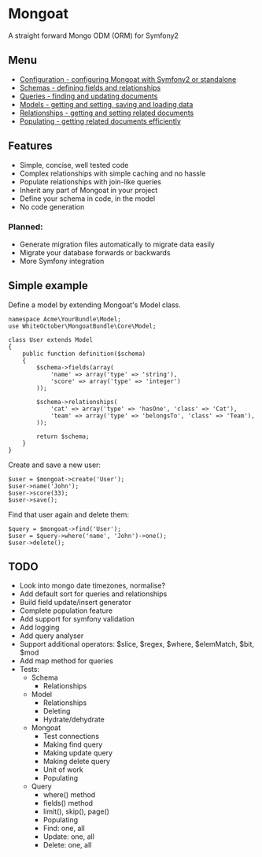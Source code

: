 # Mongoat

A straight forward Mongo ODM (ORM) for Symfony2


## Menu

- [Configuration - configuring Mongoat with Symfony2 or standalone](Docs/Config.md)
- [Schemas - defining fields and relationships](Docs/Schemas.md)
- [Queries - finding and updating documents](Docs/Queries.md)
- [Models - getting and setting, saving and loading data](Docs/Models.md)
- [Relationships - getting and setting related documents](Docs/Relationships.md)
- [Populating - getting related documents efficiently](Docs/Populating.md)

## Features

- Simple, concise, well tested code
- Complex relationships with simple caching and no hassle
- Populate relationships with join-like queries
- Inherit any part of Mongoat in your project
- Define your schema in code, in the model
- No code generation

### Planned:

- Generate migration files automatically to migrate data easily
- Migrate your database forwards or backwards
- More Symfony integration


## Simple example

Define a model by extending Mongoat's Model class.

	namespace Acme\YourBundle\Model;
	use WhiteOctober\MongoatBundle\Core\Model;

	class User extends Model
	{
		public function definition($schema)
		{
			$schema->fields(array(
				'name' => array('type' => 'string'),
				'score' => array('type' => 'integer')
			));

			$schema->relationships(
				'cat' => array('type' => 'hasOne', 'class' => 'Cat'),
				'team' => array('type' => 'belongsTo', 'class' => 'Team'),
			));

			return $schema;
		}
	}

Create and save a new user:

	$user = $mongoat->create('User');
	$user->name('John');
	$user->score(33);
	$user->save();

Find that user again and delete them:

	$query = $mongoat->find('User');
	$user = $query->where('name', 'John')->one();
	$user->delete();


## TODO

- Look into mongo date timezones, normalise?
- Add default sort for queries and relationships
- Build field update/insert generator
- Complete population feature
- Add support for symfony validation
- Add logging
- Add query analyser
- Support additional operators: $slice, $regex, $where, $elemMatch, $bit, $mod
- Add map method for queries
- Tests:
	- Schema
		- Relationships
	- Model
		- Relationships
		- Deleting
		- Hydrate/dehydrate
	- Mongoat
		- Test connections
		- Making find query
		- Making update query
		- Making delete query
		- Unit of work
		- Populating
	- Query
		- where() method
		- fields() method
		- limit(), skip(), page()
		- Populating
		- Find: one, all
		- Update: one, all
		- Delete: one, all
